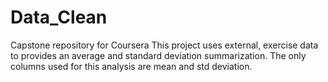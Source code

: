 # Data_Clean
Capstone repository for Coursera 
This project uses external, exercise data to provides an average and standard deviation summarization.  The only columns used for this analysis are mean and std deviation.
